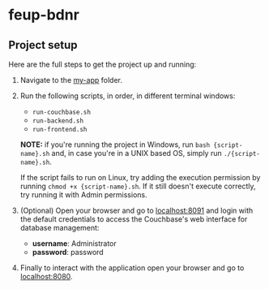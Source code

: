 # feup-bdnr

## Project setup

Here are the full steps to get the project up and running:

1. Navigate to the [my-app](my-app/) folder.

2. Run the following scripts, in order, in different terminal windows: 

   - `run-couchbase.sh`
   - `run-backend.sh`
   - `run-frontend.sh`

   **NOTE:** if you're running the project in Windows, run `bash {script-name}.sh` and, in case you're in a UNIX based OS, simply run `./{script-name}.sh`.

   If the script fails to run on Linux, try adding the execution permission by running `chmod +x {script-name}.sh`. If it still doesn't execute correctly, try running it with Admin permissions.


3. (Optional) Open your browser and go to [localhost:8091](http://localhost:8091) and login with the default credentials to access the Couchbase's web interface for database management:

   - **username**: Administrator
   - **password**: password

4. Finally to interact with the application open your browser and go to [localhost:8080](http://localhost:8080).